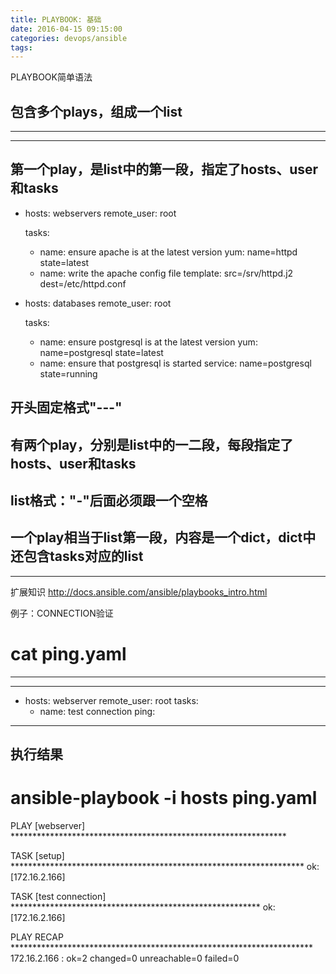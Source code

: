 ```yaml
---
title: PLAYBOOK: 基础
date: 2016-04-15 09:15:00
categories: devops/ansible
tags:
---
```


PLAYBOOK简单语法
## 包含多个plays，组成一个list
*****************************************
---
## 第一个play，是list中的第一段，指定了hosts、user和tasks
- hosts: webservers
  remote_user: root

  tasks:
  - name: ensure apache is at the latest version
    yum: name=httpd state=latest
  - name: write the apache config file
    template: src=/srv/httpd.j2 dest=/etc/httpd.conf

- hosts: databases
  remote_user: root

  tasks:
  - name: ensure postgresql is at the latest version
    yum: name=postgresql state=latest
  - name: ensure that postgresql is started
    service: name=postgresql state=running

## 开头固定格式"---"
## 有两个play，分别是list中的一二段，每段指定了hosts、user和tasks
## list格式："-"后面必须跟一个空格
## 一个play相当于list第一段，内容是一个dict，dict中还包含tasks对应的list
*****************************************

扩展知识
http://docs.ansible.com/ansible/playbooks_intro.html

例子：CONNECTION验证
# cat ping.yaml
********************************
---
- hosts: webserver
  remote_user: root
  tasks:
    - name: test connection
      ping:
********************************

## 执行结果
# ansible-playbook -i hosts ping.yaml

PLAY [webserver] ***************************************************************

TASK [setup] *******************************************************************
ok: [172.16.2.166]

TASK [test connection] *********************************************************
ok: [172.16.2.166]

PLAY RECAP *********************************************************************
172.16.2.166               : ok=2    changed=0    unreachable=0    failed=0